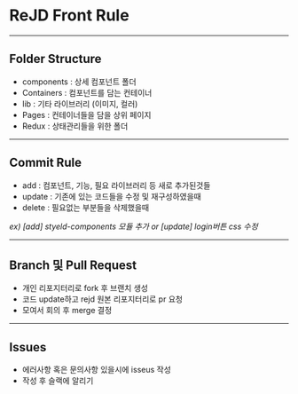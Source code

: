 # ReJD Front Rule

---

## Folder Structure

- components : 상세 컴포넌트 폴더
- Containers : 컴포넌트를 담는 컨테이너
- lib : 기타 라이브러리 (이미지, 컬러)
- Pages : 컨테이너들을 담을 상위 페이지
- Redux : 상태관리들을 위한 폴더

---

## Commit Rule

- add : 컴포넌트, 기능, 필요 라이브러리 등 새로 추가된것들
- update : 기존에 있는 코드들을 수정 및 재구성하였을때
- delete : 필요없는 부분들을 삭제했을때

_ex) [add] styeld-components 모듈 추가 or [update] login버튼 css 수정_

---

## Branch 및 Pull Request

- 개인 리포지터리로 fork 후 브랜치 생성
- 코드 update하고 rejd 원본 리포지터리로 pr 요청
- 모여서 회의 후 merge 결정

---

## Issues

- 에러사항 혹은 문의사항 있을시에 isseus 작성
- 작성 후 슬랙에 알리기
